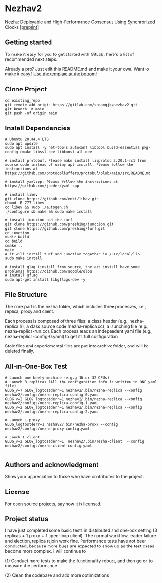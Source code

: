 # Nezhav2

Nezha: Deployable and High-Performance Consensus Using Synchronized Clocks [[preprint](https://arxiv.org/pdf/2206.03285.pdf)]

## Getting started

To make it easy for you to get started with GitLab, here's a list of recommended next steps.

Already a pro? Just edit this README.md and make it your own. Want to make it easy? [Use the template at the bottom](#editing-this-readme)!

## Clone Project


```
cd existing_repo
git remote add origin https://gitlab.com/steamgjk/nezhav2.git
git branch -M main
git push -uf origin main
```

## Install Dependencies

```
# Ubuntu 20.04.4 LTS
sudo apt update
sudo apt install -y net-tools autoconf libtool build-essential pkg-config cmake libssl-dev libboost-all-dev

# install protobuf. Please make install libprotoc 3.20.1-rc1 from source code instead of using apt install. Please follow the instructions at https://github.com/protocolbuffers/protobuf/blob/main/src/README.md 

# install yamlcpp. Please follow the instructions at https://github.com/jbeder/yaml-cpp

# install libev
git clone https://github.com/enki/libev.git
chmod -R 777 libev
cd libev && sudo ./autogen.sh 
./configure && make && sudo make install

# install junction and the turf
git clone https://github.com/preshing/junction.git
git clone https://github.com/preshing/turf.git
cd junction
mkdir build
cd build
cmake ..
make
# it will install turf and junction together in /usr/local/lib
sudo make install

# install glog (install from source, the apt install have some problems) https://github.com/google/glog
# install gflag 
sudo apt-get install libgflags-dev -y
```

## File Structure
The core part is the nezha folder, which includes three processes, i.e., replica, proxy and client. 

Each process is composed of three files: a class header (e.g., nezha-replica.h), a class source code (nezha-replica.cc), a launching file (e.g., nezha-replica-run.cc). Each process reads an independent yaml file (e.g., nezha-replica-config-0.yaml) to get its full configuration

Stale files and experiemental files are put into archive folder, and will be deleted finally.


## All-in-One-Box Test

```
# Launch one beefy machine (e.g.g 16 or 32 CPUs)
# Launch 3 replicas (All the configuration info is written in ONE yaml file)
GLOG_v=7 GLOG_logtostderr=1 nezhav2/.bin/nezha-replica --config nezhav2/configs/nezha-replica-config-0.yaml
GLOG_v=2 GLOG_logtostderr=1 nezhav2/.bin/nezha-replica --config nezhav2/configs/nezha-replica-config-1.yaml
GLOG_v=2 GLOG_logtostderr=1 nezhav2/.bin/nezha-replica --config nezhav2/configs/nezha-replica-config-2.yaml

# Launch 1 proxy
GLOG_logtostderr=1 nezhav2/.bin/nezha-proxy --config nezhav2/configs/nezha-proxy-config.yaml

# Lauch 1 client
GLOG_v=2 GLOG_logtostderr=1  nezhav2/.bin/nezha-client  --config nezhav2/configs/nezha-client-config.yaml


```


## Authors and acknowledgment
Show your appreciation to those who have contributed to the project.

## License
For open source projects, say how it is licensed.

## Project status
I have just completed some basic tests in distributed and one-box setting (3 replicas + 1 proxy + 1 open-loop client). The normal workflow, leader failure and election, replica rejoin work fine. Performance tests have not been conducted, because more bugs are expected to show up as the test cases become more complex. I will continue to 

(1) Conduct more tests to make the functionality robust, and then go on to measure the performance

(2) Clean the codebase and add more optimizations

